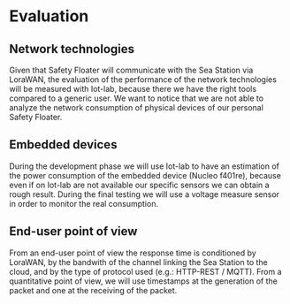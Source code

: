 # Evaluation

## Network technologies
Given that Safety Floater will communicate with the Sea Station via LoraWAN, the evaluation of the performance of the network technologies will be measured with Iot-lab, because there we have the right tools compared to a generic user. We want to notice that we are not able to analyze the network consumption of physical devices of our personal Safety Floater.

## Embedded devices
During the development phase we will use Iot-lab to have an estimation of the power consumption of the embedded device (Nucleo f401re), because even if on Iot-lab are not available our specific sensors we can obtain a rough result. During the final testing we will use a voltage measure sensor in order to monitor the real consumption.

## End-user point of view
From an end-user point of view the response time is conditioned by LoraWAN, by the bandwith of the channel linking the Sea Station to the cloud, and by the type of protocol used (e.g.: HTTP-REST / MQTT). From a quantitative point of view, we will use timestamps at the generation of the packet and one at the receiving of the packet.  

